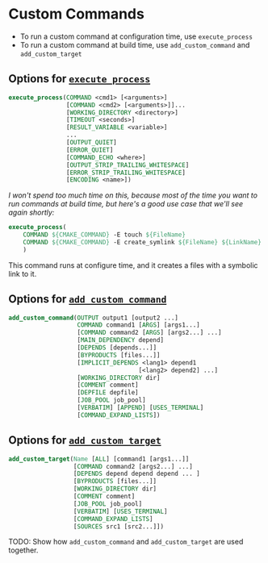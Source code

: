 # Custom Commands

* To run a custom command at configuration time, use `execute_process`
* To run a custom command at build time, use `add_custom_command` and `add_custom_target`


## Options for [`execute_process`](https://cmake.org/cmake/help/latest/command/execute_process.html)
```cmake
execute_process(COMMAND <cmd1> [<arguments>]
                [COMMAND <cmd2> [<arguments>]]...
                [WORKING_DIRECTORY <directory>]
                [TIMEOUT <seconds>]
                [RESULT_VARIABLE <variable>]
				...
                [OUTPUT_QUIET]
                [ERROR_QUIET]
                [COMMAND_ECHO <where>]
                [OUTPUT_STRIP_TRAILING_WHITESPACE]
                [ERROR_STRIP_TRAILING_WHITESPACE]
                [ENCODING <name>])
```


*I won't spend too much time on this, because most of the time you want to run commands at build time, but here's a good use case that we'll see again shortly:*
```cmake
execute_process(
    COMMAND ${CMAKE_COMMAND} -E touch ${FileName}
    COMMAND ${CMAKE_COMMAND} -E create_symlink ${FileName} ${LinkName}
    )
```
This command runs at configure time, and it creates a files with a symbolic link to it.


## Options for [`add_custom_command`](https://cmake.org/cmake/help/latest/command/add_custom_command.html)
```cmake
add_custom_command(OUTPUT output1 [output2 ...]
                   COMMAND command1 [ARGS] [args1...]
                   [COMMAND command2 [ARGS] [args2...] ...]
                   [MAIN_DEPENDENCY depend]
                   [DEPENDS [depends...]]
                   [BYPRODUCTS [files...]]
                   [IMPLICIT_DEPENDS <lang1> depend1
                                    [<lang2> depend2] ...]
                   [WORKING_DIRECTORY dir]
                   [COMMENT comment]
                   [DEPFILE depfile]
                   [JOB_POOL job_pool]
                   [VERBATIM] [APPEND] [USES_TERMINAL]
                   [COMMAND_EXPAND_LISTS])
```


## Options for [`add_custom_target`](https://cmake.org/cmake/help/latest/command/add_custom_target.html)
```cmake
add_custom_target(Name [ALL] [command1 [args1...]]
                  [COMMAND command2 [args2...] ...]
                  [DEPENDS depend depend depend ... ]
                  [BYPRODUCTS [files...]]
                  [WORKING_DIRECTORY dir]
                  [COMMENT comment]
                  [JOB_POOL job_pool]
                  [VERBATIM] [USES_TERMINAL]
                  [COMMAND_EXPAND_LISTS]
                  [SOURCES src1 [src2...]])
```


TODO: Show how `add_custom_command` and `add_custom_target` are used together.

